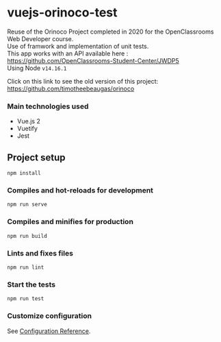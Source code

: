 # vuejs-orinoco-test
Reuse of the Orinoco Project completed in 2020 for the OpenClassrooms Web Developer course.  
Use of framwork and implementation of unit tests.   
This app works with an API available here : https://github.com/OpenClassrooms-Student-Center/JWDP5   
Using Node `v14.16.1`  

Click on this link to see the old version of this project: https://github.com/timotheebeaugas/orinoco  

### Main technologies used
* Vue.js 2
* Vuetify 
* Jest

## Project setup
```
npm install
```

### Compiles and hot-reloads for development
```
npm run serve
```

### Compiles and minifies for production
```
npm run build
```

### Lints and fixes files
```
npm run lint
```

### Start the tests
```
npm run test
```

### Customize configuration
See [Configuration Reference](https://cli.vuejs.org/config/).

